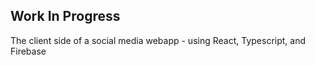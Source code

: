 ## Work In Progress

The client side of a social media webapp - using React, Typescript, and Firebase
